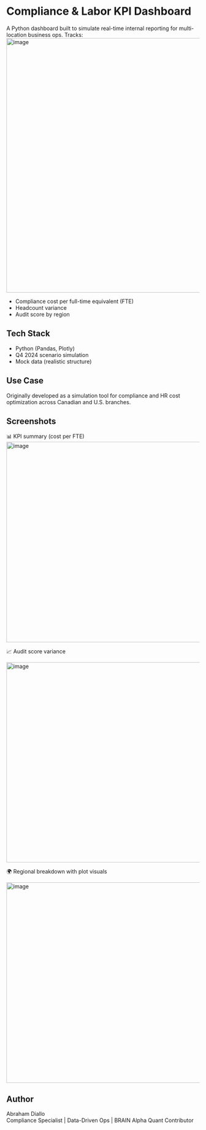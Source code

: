 # Compliance & Labor KPI Dashboard

A Python dashboard built to simulate real-time internal reporting for multi-location business ops. Tracks:
<img width="664" alt="image" src="https://github.com/user-attachments/assets/797fbf3e-0d6f-4fc9-b662-e09231ba6f8a" />

- Compliance cost per full-time equivalent (FTE)
- Headcount variance
- Audit score by region

## Tech Stack
- Python (Pandas, Plotly)
- Q4 2024 scenario simulation
- Mock data (realistic structure)

## Use Case
Originally developed as a simulation tool for compliance and HR cost optimization across Canadian and U.S. branches.

## Screenshots
📊 KPI summary (cost per FTE)  
<img width="523" alt="image" src="https://github.com/user-attachments/assets/ea8a2c38-5da9-46d5-9935-6afcd140a664" />

📈 Audit score variance

<img width="522" alt="image" src="https://github.com/user-attachments/assets/49ddefbf-ea7e-4485-8c7c-dd1583e8ce8f" />

🌍 Regional breakdown with plot visuals

<img width="523" alt="image" src="https://github.com/user-attachments/assets/1a4040c2-5c57-411a-b59b-ee5a270b00ed" />


## Author
Abraham Diallo  
Compliance Specialist | Data-Driven Ops | BRAIN Alpha Quant Contributor
